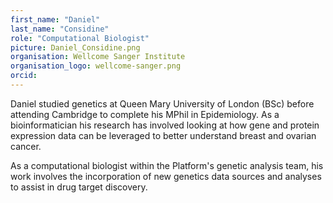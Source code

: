 ```yaml
---
first_name: "Daniel"
last_name: "Considine"
role: "Computational Biologist"
picture: Daniel_Considine.png
organisation: Wellcome Sanger Institute
organisation_logo: wellcome-sanger.png
orcid:
---
```


Daniel studied genetics at Queen Mary University of London (BSc) before attending Cambridge to complete his MPhil in Epidemiology. As a bioinformatician his research has involved looking at how gene and protein expression data can be leveraged to better understand breast and ovarian cancer.

As a computational biologist within the Platform's genetic analysis team, his work involves the incorporation of new genetics data sources and analyses to assist in drug target discovery.
